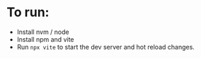 # To run:

- Install nvm / node
- Install npm and vite
- Run `npx vite` to start the dev server and hot reload changes.
